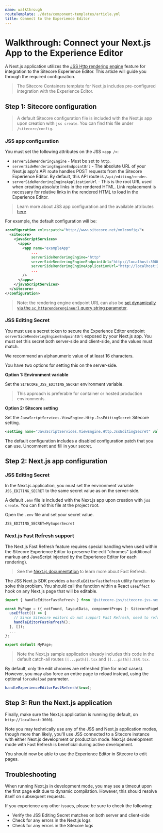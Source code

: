 ```yaml
---
name: walkthrough
routeTemplate: ./data/component-templates/article.yml
title: Connect to the Experience Editor
---
```

# Walkthrough: Connect your Next.js App to the Experience Editor

A Next.js application utilizes the [JSS Http rendering engine](/docs/fundamentals/services/view-engine#http-rendering-engine) feature for integration to the Sitecore Experience Editor. This article will guide you through the required configuration.

> The Sitecore Containers template for Next.js includes pre-configured integration with the Experience Editor.

## Step 1: Sitecore configuration

> A default Sitecore configuration file is included with the Next.js app upon creation with `jss create`. You can find this file under `/sitecore/config`.

### JSS app configuration

You must set the following attributes on the JSS `<app />`:

- `serverSideRenderingEngine` - Must be set to `http`.
- `serverSideRenderingEngineEndpointUrl` - The absolute URL of your Next.js app's API route handles POST requests from the Sitecore Experience Editor. By default, this API route is `/api/editing/render`.
- `serverSideRenderingEngineApplicationUrl` - This is the root URL used when creating absolute links in the rendered HTML. Link replacement is necessary for relative links in the rendered HTML to load in the Experience Editor.

> Learn more about JSS app configuration and the available attributes [here](/docs/fundamentals/services/app-configuration).

For example, the default configuration will be:

```xml
<configuration xmlns:patch="http://www.sitecore.net/xmlconfig/">
  <sitecore>
    <javaScriptServices>
      <apps>
        <app name="exampleApp"
            ...
            serverSideRenderingEngine="http"
            serverSideRenderingEngineEndpointUrl="http://localhost:3000/api/editing/render"
            serverSideRenderingEngineApplicationUrl="http://localhost:3000"
            ...
        />
      </apps>
    </javaScriptServices>
  </sitecore>
</configuration>
```

> Note: the rendering engine endpoint URL can also be [set dynamically via the `sc_httprenderengineurl` query string parameter](/docs/nextjs/experience-editor/architecture#using-the-sc_httprenderengineurl-parameter).


### JSS Editing Secret

You must use a secret token to secure the Experience Editor endpoint `serverSideRenderingEngineEndpointUrl` exposed by your Next.js app. You must set this secret both server-side and client-side, and the values must match.

We recommend an alphanumeric value of at least 16 characters.

You have two options for setting this on the server-side.

**Option 1: Environment variable**

Set the `SITECORE_JSS_EDITING_SECRET` environment variable. 

> This approach is preferable for container or hosted production environments.

**Option 2: Sitecore setting**

Set the `JavaScriptServices.ViewEngine.Http.JssEditingSecret` Sitecore setting.

```xml
<setting name="JavaScriptServices.ViewEngine.Http.JssEditingSecret" value="MySuperSecret" />
```

The default configuration includes a disabled configuration patch that you can use. Uncomment and fill in your secret.

## Step 2: Next.js app configuration

### JSS Editing Secret

In the Next.js application, you must set the environment variable `JSS_EDITING_SECRET` to the same secret value as on the server-side. 

A default `.env` file is included with the Next.js app upon creation with `jss create`. You can find this file at the project root.

Open the `.env` file and set your secret value.

```
JSS_EDITING_SECRET=MySuperSecret
```

### Next.js Fast Refresh support

The Next.js Fast Refresh feature requires special handling when used within the Sitecore Experience Editor to preserve the edit "chromes" (additional markup and JavaScript injected by the Experience Editor for each rendering).

>  See the [Next.js documentation](https://nextjs.org/docs/basic-features/fast-refresh) to learn more about Fast Refresh.

The JSS Next.js SDK provides a `handleEditorFastRefresh` utility function to solve this problem. You should call the function within a React `useEffect` hook on any Next.js page that will be editable.

```typescript
import { handleEditorFastRefresh } from '@sitecore-jss/sitecore-jss-nextjs';

const MyPage = ({ notFound, layoutData, componentProps }: SitecorePageProps): JSX.Element => {
  useEffect(() => {
    // Since Sitecore editors do not support Fast Refresh, need to refresh EE chromes after Fast Refresh finished
    handleEditorFastRefresh();
  }, []);
  ...
};

export default MyPage;
```



>  Note the Next.js sample application already includes this code in the default catch-all routes `[[...path]].tsx` and `[[...path]].SSR.tsx`.

By default, only the edit chromes are refreshed (fine for most cases). However, you may also force an entire page to reload instead, using the optional `forceReload` parameter.

```typescript
handleExperienceEditorFastRefresh(true);
```

## Step 3: Run the Next.js application

Finally, make sure the Next.js application is running (by default, on `http://localhost:3000`).

Note you may technically use any of the JSS and Next.js application modes, though more than likely, you'll use JSS connected to a Sitecore instance with either Next.js development or production mode. Next.js development mode with Fast Refresh is beneficial during active development.

You should now be able to use the Experience Editor in Sitecore to edit pages.

## Troubleshooting

When running Next.js in development mode, you may see a timeout upon the first page edit due to dynamic compilation. However, this should resolve itself on subsequent requests.

If you experience any other issues, please be sure to check the following:

- Verify the JSS Editing Secret matches on both server and client-side
- Check for any errors in the Next.js logs
- Check for any errors in the Sitecore logs